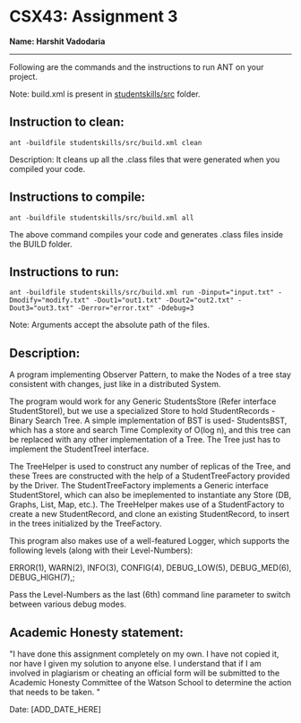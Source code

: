 # CSX43: Assignment 3
**Name: Harshit Vadodaria**

-----------------------------------------------------------------------

Following are the commands and the instructions to run ANT on your project.


Note: build.xml is present in [studentskills/src](./studentskills/src/) folder.

## Instruction to clean:

```commandline
ant -buildfile studentskills/src/build.xml clean
```

Description: It cleans up all the .class files that were generated when you
compiled your code.

## Instructions to compile:

```commandline
ant -buildfile studentskills/src/build.xml all
```
The above command compiles your code and generates .class files inside the BUILD folder.

## Instructions to run:

```commandline
ant -buildfile studentskills/src/build.xml run -Dinput="input.txt" -Dmodify="modify.txt" -Dout1="out1.txt" -Dout2="out2.txt" -Dout3="out3.txt" -Derror="error.txt" -Ddebug=3
```
Note: Arguments accept the absolute path of the files.


## Description:
A program implementing Observer Pattern, to make the Nodes of a tree stay consistent with changes,
just like in a distributed System.

The program would work for any Generic StudentsStore (Refer interface StudentStoreI), but we use a
specialized Store to hold StudentRecords - Binary Search Tree. A simple implementation of BST is used-
StudentsBST, which has a store and search Time Complexity of O(log n), and this tree can be replaced with any other 
implementation of a Tree. The Tree just has to implement the StudentTreeI interface.

The TreeHelper is used to construct any number of replicas of the Tree, and these Trees are constructed with the help
of a StudentTreeFactory provided by the Driver. The StudentTreeFactory implements a Generic interface StudentStoreI,
which can also be imeplemented to instantiate any Store (DB, Graphs, List, Map, etc.).
The TreeHelper makes use of a StudentFactory to create a new StudentRecord, and clone an existing StudentRecord, to
insert in the trees initialized by the TreeFactory.

This program also makes use of a well-featured Logger, which supports the following levels (along with their Level-Numbers):

ERROR(1), WARN(2), INFO(3), CONFIG(4), DEBUG_LOW(5), DEBUG_MED(6), DEBUG_HIGH(7),;

Pass the Level-Numbers as the last (6th) command line parameter to switch between various debug modes.

## Academic Honesty statement:

"I have done this assignment completely on my own. I have not copied
it, nor have I given my solution to anyone else. I understand that if
I am involved in plagiarism or cheating an official form will be
submitted to the Academic Honesty Committee of the Watson School to
determine the action that needs to be taken. "

Date: [ADD_DATE_HERE]

